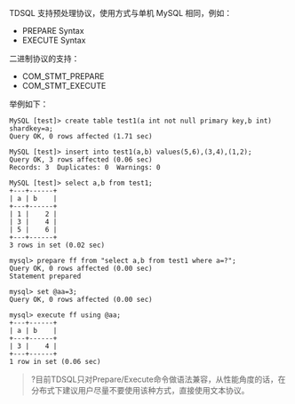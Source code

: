 TDSQL 支持预处理协议，使用方式与单机 MySQL 相同，例如：
- PREPARE Syntax
- EXECUTE Syntax

二进制协议的支持：
- COM_STMT_PREPARE
- COM_STMT_EXECUTE

举例如下：
```
MySQL [test]> create table test1(a int not null primary key,b int) shardkey=a;
Query OK, 0 rows affected (1.71 sec)

MySQL [test]> insert into test1(a,b) values(5,6),(3,4),(1,2);
Query OK, 3 rows affected (0.06 sec)
Records: 3  Duplicates: 0  Warnings: 0

MySQL [test]> select a,b from test1;
+---+------+
| a | b    |
+---+------+
| 1 |    2 |
| 3 |    4 |
| 5 |    6 |
+---+------+
3 rows in set (0.02 sec)

mysql> prepare ff from "select a,b from test1 where a=?";
Query OK, 0 rows affected (0.00 sec)
Statement prepared

mysql> set @aa=3;
Query OK, 0 rows affected (0.00 sec)

mysql> execute ff using @aa;
+---+------+
| a | b    |
+---+------+
| 3 |    4 |
+---+------+
1 row in set (0.06 sec)
```

>?目前TDSQL只对Prepare/Execute命令做语法兼容，从性能角度的话，在分布式下建议用户尽量不要使用该种方式，直接使用文本协议。

